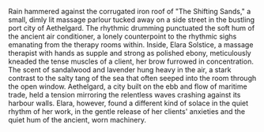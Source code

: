 Rain hammered against the corrugated iron roof of "The Shifting Sands," a small, dimly lit massage parlour tucked away on a side street in the bustling port city of Aethelgard.  The rhythmic drumming punctuated the soft hum of the ancient air conditioner, a lonely counterpoint to the rhythmic sighs emanating from the therapy rooms within.  Inside, Elara Solstice, a massage therapist with hands as supple and strong as polished ebony, meticulously kneaded the tense muscles of a client, her brow furrowed in concentration.  The scent of sandalwood and lavender hung heavy in the air, a stark contrast to the salty tang of the sea that often seeped into the room through the open window.  Aethelgard, a city built on the ebb and flow of maritime trade, held a tension mirroring the relentless waves crashing against its harbour walls.  Elara, however, found a different kind of solace in the quiet rhythm of her work, in the gentle release of her clients' anxieties and the quiet hum of the ancient, worn machinery.
